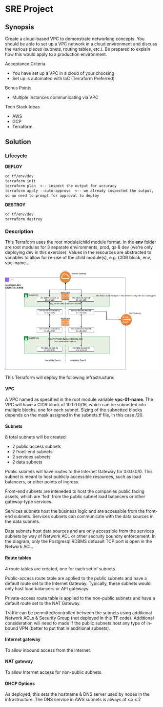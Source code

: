 # SRE Project

## Synopsis 

Create a cloud-based VPC to demonstrate networking concepts. You should be able to set up a VPC network in a cloud environment and discuss the various pieces (subnets, routing tables, etc.). Be prepared to explain how this would apply to a production environment.

Acceptance Criteria

- You have set up a VPC in a cloud of your choosing
- Set up is automated with IaC (Terraform Preferred)

Bonus Points

- Multiple instances communicating via VPC

Tech Stack Ideas

- AWS
- GCP
- Terraform

## Solution

### Lifecycle

**DEPLOY**

```
cd tf/env/dev
terraform init
terraform plan  <-- inspect the output for accuracy
terraform apply --auto-approve  <-- we already inspected the output, so no need to prompt for approval to deploy
```

**DESTROY**

```
cd tf/env/dev
terraform destroy
```

### Description

This Terraform uses the root module/child module format. In the **env** folder are root modules for 3 separate environments, prod, qa & dev (we're only deploying dev in this exercise). Values in the resources are abstracted to variables to allow for re-use of the child module(s), e.g. CIDR block, env, vpc-name...

![diagram](./sreproject-vpc-setup.jpg)

This Terraform will deploy the following infrastructure:

#### VPC

A VPC named as specified in the root module variable **vpc-01-name**. The VPC will have a CIDR block of 10.1.0.0/16, which can be subnetted into multiple blocks, one for each subnet. Sizing of the subnetted blocks depends on the mask assigned in the subnets.tf file, in this case /20.

#### Subnets

8 total subnets will be created:

- 2 public access subnets
- 2 front-end subnets
- 2 services subnets
- 2 data subnets

Public subnets will have routes to the Internet Gateway for 0.0.0.0/0. This subnet is meant to host publicly accessible resources, such as load balancers, or other points of ingress.

Front-end subnets are inteneded to host the companies public facing assets, which are 'fed' from the public subnet load balancers or other gateway-type services.

Services subnets host the business logic and are accessible from the front-end subnets. Services subnets can communicate with the data sources in the data subnets.

Data subnets host data sources and are only accessible from the services subnets by way of Network ACL or other secruity boundry enforcement. In the diagram, only the Postgresql RDBMS defuault TCP port is open in the Network ACL.

#### Route tables

4 route tables are created, one for each set of subnets.

Public-access route table are applied to the public subnets and have a default route set to the Internet Gateway. Typically, these subnets would only host load balancers or API gateways.

Private-access route table is applied to the non-public subnets and have a default route set to the NAT Gateway.

Traffic can be permitted/controlled between the subnets using additional Network ACLs & Security Group (not deployed in this TF code). Additional consideration will need to made if the public subnets host any type of in-bound VPN (better to put that in additional subnets).

#### Internet gateway

To allow inbound access from the Internet.

#### NAT gateway

To allow Internet access for non-public subnets.

#### DHCP Options

As deployed, this sets the hostname & DNS server used by nodes in the infrastructure. The DNS service in AWS subnets is always at x.x.x.2
